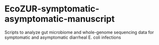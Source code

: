 # EcoZUR-symptomatic-asymptomatic-manuscript
Scripts to analyze gut microbiome and whole-genome sequencing data for symptomatic and asymptomatic diarrheal E. coli infections

